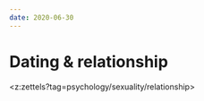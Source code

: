 ```yaml
---
date: 2020-06-30
---
```


# Dating & relationship

<z:zettels?tag=psychology/sexuality/relationship>